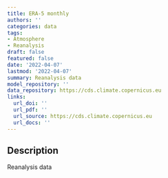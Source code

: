 ```yaml
---
title: ERA-5 monthly
authors: ''
categories: data
tags:
- Atmosphere
- Reanalysis
draft: false
featured: false
date: '2022-04-07'
lastmod: '2022-04-07'
summary: Reanalysis data
model_repository: ''
data_repository: https://cds.climate.copernicus.eu
links:
  url_doi: ''
  url_pdf: ''
  url_source: https://cds.climate.copernicus.eu
  url_docs: ''
---
```


## Description

Reanalysis data

